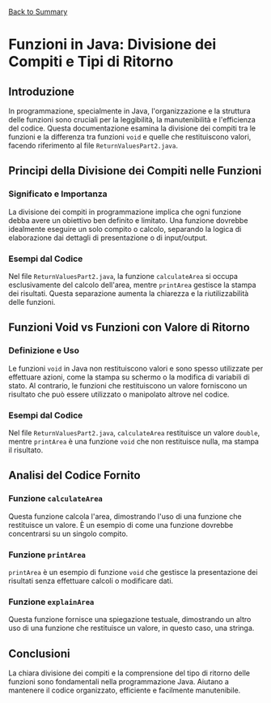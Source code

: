 [Back to Summary](../Summary.md)

# Funzioni in Java: Divisione dei Compiti e Tipi di Ritorno

## Introduzione
In programmazione, specialmente in Java, l'organizzazione e la struttura delle funzioni sono cruciali per la leggibilità, la manutenibilità e l'efficienza del codice. Questa documentazione esamina la divisione dei compiti tra le funzioni e la differenza tra funzioni `void` e quelle che restituiscono valori, facendo riferimento al file `ReturnValuesPart2.java`.

## Principi della Divisione dei Compiti nelle Funzioni

### Significato e Importanza
La divisione dei compiti in programmazione implica che ogni funzione debba avere un obiettivo ben definito e limitato. Una funzione dovrebbe idealmente eseguire un solo compito o calcolo, separando la logica di elaborazione dai dettagli di presentazione o di input/output.

### Esempi dal Codice
Nel file `ReturnValuesPart2.java`, la funzione `calculateArea` si occupa esclusivamente del calcolo dell'area, mentre `printArea` gestisce la stampa dei risultati. Questa separazione aumenta la chiarezza e la riutilizzabilità delle funzioni.

## Funzioni Void vs Funzioni con Valore di Ritorno

### Definizione e Uso
Le funzioni `void` in Java non restituiscono valori e sono spesso utilizzate per effettuare azioni, come la stampa su schermo o la modifica di variabili di stato. Al contrario, le funzioni che restituiscono un valore forniscono un risultato che può essere utilizzato o manipolato altrove nel codice.

### Esempi dal Codice
Nel file `ReturnValuesPart2.java`, `calculateArea` restituisce un valore `double`, mentre `printArea` è una funzione `void` che non restituisce nulla, ma stampa il risultato.

## Analisi del Codice Fornito

### Funzione `calculateArea`
Questa funzione calcola l'area, dimostrando l'uso di una funzione che restituisce un valore. È un esempio di come una funzione dovrebbe concentrarsi su un singolo compito.

### Funzione `printArea`
`printArea` è un esempio di funzione `void` che gestisce la presentazione dei risultati senza effettuare calcoli o modificare dati.

### Funzione `explainArea`
Questa funzione fornisce una spiegazione testuale, dimostrando un altro uso di una funzione che restituisce un valore, in questo caso, una stringa.

## Conclusioni
La chiara divisione dei compiti e la comprensione del tipo di ritorno delle funzioni sono fondamentali nella programmazione Java. Aiutano a mantenere il codice organizzato, efficiente e facilmente manutenibile.

